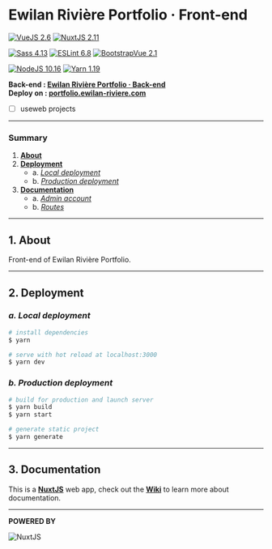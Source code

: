 # **Ewilan Rivière Portfolio · Front-end**

[![VueJS 2.6](https://img.shields.io/badge/VueJS-2.6-green)](https://vuejs.org/)
[![NuxtJS 2.11](https://img.shields.io/badge/NuxtJS-2.11-green)](https://nuxtjs.org/)

[![Sass 4.13](https://img.shields.io/badge/Sass-4.13-cf649a)](https://sass-lang.com/)
[![ESLint 6.8](https://img.shields.io/badge/ESLint-6.8-4b32c3)](https://eslint.org/)
[![BootstrapVue 2.1](https://img.shields.io/badge/BootstrapVue-2.1-563d7c)](https://bootstrap-vue.js.org/)

[![NodeJS 10.16](https://img.shields.io/badge/NodeJS-10.16-green)](https://nodejs.org/en)
[![Yarn 1.19](https://img.shields.io/badge/Yarn-1.19-blue)](https://yarnpkg.com/lang/en/)  


**Back-end : [Ewilan Rivière Portfolio · Back-end](https://github.com/ewilan-riviere/portfolio-back)**  
**Deploy on : [portfolio.ewilan-riviere.com](http://portfolio.ewilan-riviere.com)**

* [ ]  useweb projects

---
### **Summary**

1. [**About**](#1-about)
2. [**Deployment**](#2-deployment)
    * a. [*Local deployment*](#a-local-deployment)
    * b. [*Production deployment*](#b-production-deployment)
3. [**Documentation**](#3-documentation)
    * a. [*Admin account*](#a-admin-account)
    * b. [*Routes*](#b-routes)

---

## **1. About**

Front-end of Ewilan Rivière Portfolio.

---

## **2. Deployment**

### ***a. Local deployment***
```bash
# install dependencies
$ yarn

# serve with hot reload at localhost:3000
$ yarn dev
```

### ***b. Production deployment***

```bash
# build for production and launch server
$ yarn build
$ yarn start

# generate static project
$ yarn generate
```

---

## **3. Documentation**

This is a [**NuxtJS**](https://nuxtjs.org/) web app, check out the [**Wiki**](https://github.com/ewilan-riviere/portfolio-front/wiki) to learn more about documentation.

---

**POWERED BY**  

![NuxtJS](public/images/logos/logo-laravel-title.png)
